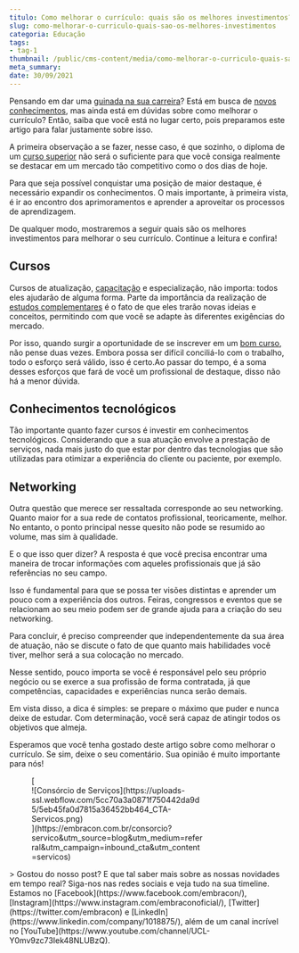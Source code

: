 ```yaml
---
titulo: Como melhorar o currículo: quais são os melhores investimentos?
slug: como-melhorar-o-curriculo-quais-sao-os-melhores-investimentos
categoria: Educação
tags:
- tag-1
thumbnail: /public/cms-content/media/como-melhorar-o-curriculo-quais-sao-os-melhores-investimentos.jpeg
meta_summary: 
date: 30/09/2021
---
```

Pensando em dar uma [guinada na sua carreira](https://www.embracon.com.br/blog/quais-carreiras-estarao-em-alta-nos-proximos-anos-descubra-aqui)? Está em busca de [novos conhecimentos](https://www.embracon.com.br/blog/tire-as-suas-duvidas-sobre-o-consorcio-de-educacao-embracon), mas ainda está em dúvidas sobre como melhorar o currículo? Então, saiba que você está no lugar certo, pois preparamos este artigo para falar justamente sobre isso.

A primeira observação a se fazer, nesse caso, é que sozinho, o diploma de um [curso superior](https://www.embracon.com.br/blog/como-funciona-o-consorcio-embracon-para-pagar-faculdade) não será o suficiente para que você consiga realmente se destacar em um mercado tão competitivo como o dos dias de hoje.

Para que seja possível conquistar uma posição de maior destaque, é necessário expandir os conhecimentos. O mais importante, à primeira vista, é ir ao encontro dos aprimoramentos e aprender a aproveitar os processos de aprendizagem.

De qualquer modo, mostraremos a seguir quais são os melhores investimentos para melhorar o seu currículo. Continue a leitura e confira!

Cursos
------

Cursos de atualização, [capacitação](https://www.embracon.com.br/blog/entenda-como-e-o-curso-e-o-mercado-de-odontologia) e especialização, não importa: todos eles ajudarão de alguma forma. Parte da importância da realização de [estudos complementares](https://www.embracon.com.br/blog/ead-a-educacao-a-distancia-e-para-voce) é o fato de que eles trarão novas ideias e conceitos, permitindo com que você se adapte às diferentes exigências do mercado.

Por isso, quando surgir a oportunidade de se inscrever em um [bom curso](https://www.embracon.com.br/blog/4-razoes-para-investir-em-um-curso-de-idiomas-e-aprender-uma-nova-lingua), não pense duas vezes. Embora possa ser difícil conciliá-lo com o trabalho, todo o esforço será válido, isso é certo.Ao passar do tempo, é a soma desses esforços que fará de você um profissional de destaque, disso não há a menor dúvida.

Conhecimentos tecnológicos
--------------------------

Tão importante quanto fazer cursos é investir em conhecimentos tecnológicos. Considerando que a sua atuação envolve a prestação de serviços, nada mais justo do que estar por dentro das tecnologias que são utilizadas para otimizar a experiência do cliente ou paciente, por exemplo.

Networking
----------

Outra questão que merece ser ressaltada corresponde ao seu networking. Quanto maior for a sua rede de contatos profissional, teoricamente, melhor. No entanto, o ponto principal nesse quesito não pode se resumido ao volume, mas sim à qualidade.

E o que isso quer dizer? A resposta é que você precisa encontrar uma maneira de trocar informações com aqueles profissionais que já são referências no seu campo.

Isso é fundamental para que se possa ter visões distintas e aprender um pouco com a experiência dos outros. Feiras, congressos e eventos que se relacionam ao seu meio podem ser de grande ajuda para a criação do seu networking.

Para concluir, é preciso compreender que independentemente da sua área de atuação, não se discute o fato de que quanto mais habilidades você tiver, melhor será a sua colocação no mercado.

Nesse sentido, pouco importa se você é responsável pelo seu próprio negócio ou se exerce a sua profissão de forma contratada, já que competências, capacidades e experiências nunca serão demais.

Em vista disso, a dica é simples: se prepare o máximo que puder e nunca deixe de estudar. Com determinação, você será capaz de atingir todos os objetivos que almeja.

Esperamos que você tenha gostado deste artigo sobre como melhorar o currículo. Se sim, deixe o seu comentário. Sua opinião é muito importante para nós!

<figure class="w-richtext-figure-type-image w-richtext-align-center" style="max-width:310px">[<div>![Consórcio de Serviços](https://uploads-ssl.webflow.com/5cc70a3a0871f750442da9d5/5eb45fa0d7815a36452bb464_CTA-Servicos.png)</div>](https://embracon.com.br/consorcio?servico&utm_source=blog&utm_medium=referral&utm_campaign=inbound_cta&utm_content=servicos)</figure>> Gostou do nosso post? E que tal saber mais sobre as nossas novidades em tempo real? Siga-nos nas redes sociais e veja tudo na sua timeline. Estamos no [Facebook](https://www.facebook.com/embracon/), [Instagram](https://www.instagram.com/embraconoficial/), [Twitter](https://twitter.com/embracon) e [LinkedIn](https://www.linkedin.com/company/1018875/), além de um canal incrível no [YouTube](https://www.youtube.com/channel/UCL-Y0mv9zc73Iek48NLUBzQ).
